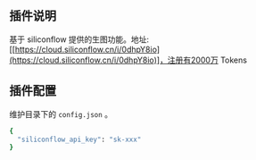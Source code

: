 ## 插件说明
基于 siliconflow 提供的生图功能。地址: [[https://cloud.siliconflow.cn/i/0dhpY8io](https://cloud.siliconflow.cn/i/0dhpY8io)]，注册有2000万 Tokens

## 插件配置
维护目录下的 `config.json` 。

```bash
{
  "siliconflow_api_key": "sk-xxx"
}

```
